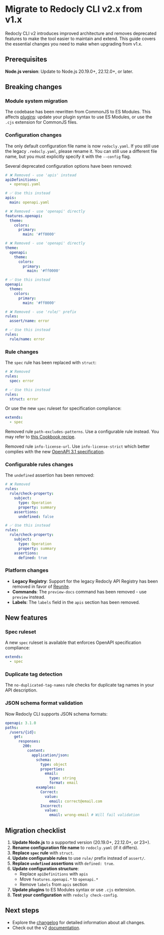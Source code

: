 # Migrate to Redocly CLI v2.x from v1.x

Redocly CLI v2 introduces improved architecture and removes deprecated features to make the tool easier to maintain and extend.
This guide covers the essential changes you need to make when upgrading from v1.x.

## Prerequisites

**Node.js version**: Update to Node.js 20.19.0+, 22.12.0+, or later.

## Breaking changes

### Module system migration

The codebase has been rewritten from CommonJS to ES Modules.
This affects [plugins](../configuration/reference/plugins.md): update your plugin syntax to use ES Modules, or use the `.cjs` extension for CommonJS files.

### Configuration changes

The only default configuration file name is now `redocly.yaml`.
If you still use the legacy `.redocly.yaml`, please rename it.
You can still use a different file name, but you must explicitly specify it with the `--config` flag.

Several deprecated configuration options have been removed:

```yaml
# ❌ Removed - use 'apis' instead
apiDefinitions:
  - openapi.yaml

# ✅ Use this instead
apis:
  main: openapi.yaml
```

```yaml
# ❌ Removed - use 'openapi' directly
features.openapi:
  theme:
    colors:
      primary:
        main: '#ff0000'

# ❌ Removed - use 'openapi' directly
theme:
  openapi:
    theme:
      colors:
        primary:
          main: '#ff0000'

# ✅ Use this instead
openapi:
  theme:
    colors:
      primary:
        main: '#ff0000'
```

```yaml
# ❌ Removed - use 'rule/' prefix
rules:
  assert/name: error

# ✅ Use this instead
rules:
  rule/name: error
```

### Rule changes

The `spec` rule has been replaced with `struct`:

```yaml
# ❌ Removed
rules:
  spec: error

# ✅ Use this instead
rules:
  struct: error
```

Or use the new `spec` ruleset for specification compliance:

```yaml
extends:
  - spec
```

Removed rule `path-excludes-patterns`.
Use a configurable rule instead.
You may refer to [this Cookbook recipe](https://github.com/Redocly/redocly-cli-cookbook/tree/main/configurable-rules/path-excludes-pattern).

Removed rule `info-license-url`.
Use `info-license-strict` which better complies with the new [OpenAPI 3.1 specification](https://github.com/OAI/OpenAPI-Specification/blob/main/versions/3.1.0.md#license-object).

### Configurable rules changes

The `undefined` assertion has been removed:

```yaml
# ❌ Removed
rules:
  rule/check-property:
    subject:
      type: Operation
      property: summary
    assertions:
      undefined: false

# ✅ Use this instead
rules:
  rule/check-property:
    subject:
      type: Operation
      property: summary
    assertions:
      defined: true
```

### Platform changes

- **Legacy Registry**: Support for the legacy Redocly API Registry has been removed in favor of [Reunite](https://app.cloud.redocly.com/).
- **Commands**: The `preview-docs` command has been removed - use `preview` instead.
- **Labels**: The `labels` field in the `apis` section has been removed.

## New features

### Spec ruleset

A new `spec` ruleset is available that enforces OpenAPI specification compliance:

```yaml
extends:
  - spec
```

### Duplicate tag detection

The `no-duplicated-tag-names` rule checks for duplicate tag names in your API description.

### JSON schema format validation

Now Redocly CLI supports JSON schema formats:

```yaml
openapi: 3.1.0
paths:
  /users/{id}:
    get:
      responses:
        200:
          content:
            application/json:
              schema:
                type: object
                properties:
                  email:
                    type: string
                    format: email
              examples:
                Correct:
                  value:
                    email: correct@email.com
                Incorrect:
                  value:
                    email: wrong-email # Will fail validation
```

## Migration checklist

1. **Update Node.js** to a supported version (20.19.0+, 22.12.0+, or 23+).
1. **Rename configuration file name** to `redocly.yaml` (if it differs).
1. **Replace `spec` rule** with `struct`.
1. **Update configurable rules** to use `rule/` prefix instead of `assert/`.
1. **Replace `undefined` assertions** with `defined: true`.
1. **Update configuration structure**:
   - Replace `apiDefinitions` with `apis`
   - Move `features.openapi.*` to `openapi.*`
   - Remove `labels` from `apis` section
1. **Update plugins** to ES Modules syntax or use `.cjs` extension.
1. **Test your configuration** with `redocly check-config`.

## Next steps

- Explore the [changelog](https://redocly.com/docs/cli/changelog) for detailed information about all changes.
- Check out the v2 [documentation](https://redocly.com/docs/cli/).
